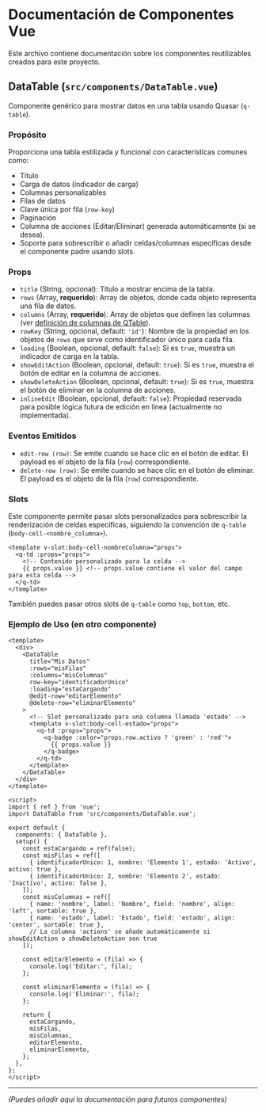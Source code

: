 # Documentación de Componentes Vue

Este archivo contiene documentación sobre los componentes reutilizables creados para este proyecto.

## DataTable (`src/components/DataTable.vue`)

Componente genérico para mostrar datos en una tabla usando Quasar (`q-table`).

### Propósito

Proporciona una tabla estilizada y funcional con características comunes como:

*   Título
*   Carga de datos (indicador de carga)
*   Columnas personalizables
*   Filas de datos
*   Clave única por fila (`row-key`)
*   Paginación
*   Columna de acciones (Editar/Eliminar) generada automáticamente (si se desea).
*   Soporte para sobrescribir o añadir celdas/columnas específicas desde el componente padre usando slots.

### Props

*   `title` (String, opcional): Título a mostrar encima de la tabla.
*   `rows` (Array, **requerido**): Array de objetos, donde cada objeto representa una fila de datos.
*   `columns` (Array, **requerido**): Array de objetos que definen las columnas (ver [definición de columnas de QTable](https://quasar.dev/vue-components/table#defining-the-columns)).
*   `rowKey` (String, opcional, default: `'id'`): Nombre de la propiedad en los objetos de `rows` que sirve como identificador único para cada fila.
*   `loading` (Boolean, opcional, default: `false`): Si es `true`, muestra un indicador de carga en la tabla.
*   `showEditAction` (Boolean, opcional, default: `true`): Si es `true`, muestra el botón de editar en la columna de acciones.
*   `showDeleteAction` (Boolean, opcional, default: `true`): Si es `true`, muestra el botón de eliminar en la columna de acciones.
*   `inlineEdit` (Boolean, opcional, default: `false`): Propiedad reservada para posible lógica futura de edición en línea (actualmente no implementada).

### Eventos Emitidos

*   `edit-row (row)`: Se emite cuando se hace clic en el botón de editar. El payload es el objeto de la fila (`row`) correspondiente.
*   `delete-row (row)`: Se emite cuando se hace clic en el botón de eliminar. El payload es el objeto de la fila (`row`) correspondiente.

### Slots

Este componente permite pasar slots personalizados para sobrescribir la renderización de celdas específicas, siguiendo la convención de `q-table` (`body-cell-<nombre_columna>`).

```vue
<template v-slot:body-cell-nombreColumna="props">
  <q-td :props="props">
    <!-- Contenido personalizado para la celda -->
    {{ props.value }} <!-- props.value contiene el valor del campo para esta celda -->
  </q-td>
</template>
```

También puedes pasar otros slots de `q-table` como `top`, `bottom`, etc.

### Ejemplo de Uso (en otro componente)

```vue
<template>
  <div>
    <DataTable
      title="Mis Datos"
      :rows="misFilas"
      :columns="misColumnas"
      row-key="identificadorUnico"
      :loading="estaCargando"
      @edit-row="editarElemento"
      @delete-row="eliminarElemento"
    >
      <!-- Slot personalizado para una columna llamada 'estado' -->
      <template v-slot:body-cell-estado="props">
        <q-td :props="props">
          <q-badge :color="props.row.activo ? 'green' : 'red'">
            {{ props.value }}
          </q-badge>
        </q-td>
      </template>
    </DataTable>
  </div>
</template>

<script>
import { ref } from 'vue';
import DataTable from 'src/components/DataTable.vue';

export default {
  components: { DataTable },
  setup() {
    const estaCargando = ref(false);
    const misFilas = ref([
      { identificadorUnico: 1, nombre: 'Elemento 1', estado: 'Activo', activo: true },
      { identificadorUnico: 2, nombre: 'Elemento 2', estado: 'Inactivo', activo: false },
    ]);
    const misColumnas = ref([
      { name: 'nombre', label: 'Nombre', field: 'nombre', align: 'left', sortable: true },
      { name: 'estado', label: 'Estado', field: 'estado', align: 'center', sortable: true },
      // La columna 'actions' se añade automáticamente si showEditAction o showDeleteAction son true
    ]);

    const editarElemento = (fila) => {
      console.log('Editar:', fila);
    };

    const eliminarElemento = (fila) => {
      console.log('Eliminar:', fila);
    };

    return {
      estaCargando,
      misFilas,
      misColumnas,
      editarElemento,
      eliminarElemento,
    };
  },
};
</script>
```

---

*(Puedes añadir aquí la documentación para futuros componentes)*
